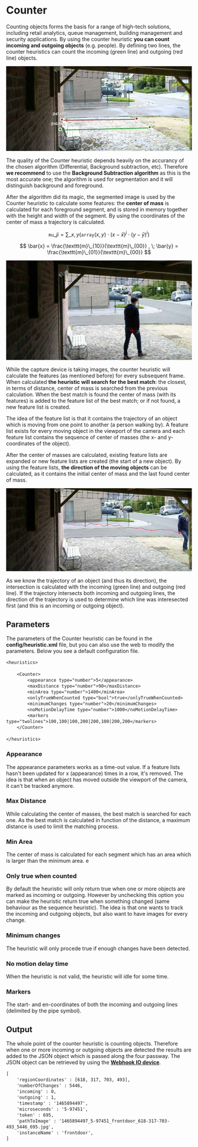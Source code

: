 # Counter

Counting objects forms the basis for a range of high-tech solutions, including retail analytics, queue management, building management and security applications. By using the counter heuristic **you can count incoming and outgoing objects** (e.g. people). By defining two lines, the counter heuristics can count the incoming (green line) and outgoing (red line) objects.

![Counter heuristic](2_counter-heuristic.png)

The quality of the Counter heuristic depends heavily on the accurancy of the chosen algorithm (Differential, Background subtraction, etc). Therefore **we recommend** to use the **Background Subtraction algorithm** as this is the most accurate one; the algorithm is used for segmentation and it will distinguish background and foreground. 

After the algorithm did its magic, the segmented image is used by the Counter heuristic to calculate some features: the **center of mass** is calculated for each foreground segment, and is stored in memory together with the height and width of the segment. By using the coordinates of the center of mass a trajectory is calculated.

$$ \texttt{mu} \_{ji}= \sum \_{x,y}  \left ( \texttt{array} (x,y)  \cdot (x -  \bar{x} )^j  \cdot (y -  \bar{y} )^i \right ) $$

$$ \bar{x} = \frac{\texttt{m}\_{10}}{\texttt{m}\_{00}} , \; \bar{y} = \frac{\texttt{m}\_{01}}{\texttt{m}\_{00}} $$

![Center of mass](2_counter-heuristic-center-of-mass.png)

While the capture device is taking images, the counter heuristic will calculate the features (as mentioned before) for every subsequent frame. When calculated **the heuristic will search for the best match**: the closest, in terms of distance, center of mass is searched from the previous calculation. When the best match is found the center of mass (with its features) is added to the feature list of the best match; or if not found, a new feature list is created.


The idea of the feature list is that it contains the trajectory of an object which is moving from one point to another (a person walking by). A feature list exists for every moving object in the viewport of the camera and each feature list contains the sequence of center of masses (the x- and y-coordinates of the object).

After the center of masses are calculated, existing feature lists are expanded or new feature lists are created (the start of a new object). By using the feature lists, **the direction of the moving objects** can be calculated, as it contains the initial center of mass and the last found center of mass. 

![Trajectory](2_counter-heuristic-trajectory.png)

As we know the trajectory of an object (and thus its direction), the intersection is calculated with the incoming (green line) and outgoing (red line). If the trajectory intersects both incoming and outgoing lines, the direction of the trajectory is used to determine which line was interesected first (and this is an incoming or outgoing object).

## Parameters

The parameters of the Counter heuristic can be found in the **config/heuristic.xml** file, but you can also use the web to modify the parameters. Below you see a default configuration file.
	
	<heuristics>
	    
		<Counter>
		    <appearance type="number">5</appearance>
		    <maxDistance type="number">90</maxDistance>
		    <minArea type="number">1400</minArea>
		    <onlyTrueWhenCounted type="bool">true</onlyTrueWhenCounted>
		    <minimumChanges type="number">20</minimumChanges>
	        <noMotionDelayTime type="number">1000</noMotionDelayTime>
			<markers type="twolines">100,100|100,200|200,100|200,200</markers>
		</Counter>

	</heuristics>

### Appearance

The appearance parameters works as a time-out value. If a feature lists hasn't been updated for x (appearance) times in a row, it's removed. The idea is that when an object has moved outside the viewport of the camera, it can't be tracked anymore.

### Max Distance

While calculating the center of masses, the best match is searched for each one. As the best match is calculated in function of the distance, a maximum distance is used to limit the matching process.

### Min Area

The center of mass is calculated for each segment which has an area which is larger than the minimum area.
e
### Only true when counted

By default the heuristic will only return true when one or more objects are marked as incoming or outgoing. However by unchecking this option you can make the heuristic return true when something changed (same behaviour as the sequence heuristic). The idea is that one wants to track the incoming and outgoing objects, but also want to have images for every change.

### Minimum changes

The heuristic will only procede true if enough changes have been detected.

### No motion delay time

When the heuristic is not valid, the heuristic will idle for some time.

### Markers

The start- and en-coordinates of both the incoming and outgoing lines (delimited by the pipe symbol).

## Output

The whole point of the counter heuristic is counting objects. Therefore when one or more incoming or outgoing objects are detected the results are added to the JSON object which is passed along the four passway. The JSON object can be retrieved by using the [**Webhook IO device**](/machinery/Outputs/webhook).

	[
 		'regionCoordinates' : [618, 317, 703, 493],
  		'numberOfChanges' : 5446,
  		'incoming' : 0,
  		'outgoing' : 1,
  		'timestamp' : '1465894497',
  		'microseconds' : '5-97451',
  		'token' : 695,
  		'pathToImage' : '1465894497_5-97451_frontdoor_618-317-703-493_5446_695.jpg',
  		'instanceName' : 'frontdoor',
	]